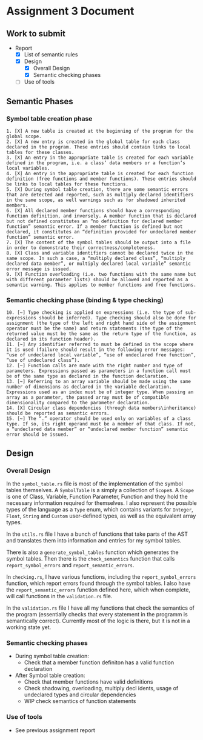 # Assignment 3 Document
## Work to submit
 - Report
    - [X] List of semantic rules
    - [X] Design
        - [X] Overall Design
        - [X] Semantic checking phases
    - [ ] Use of tools
    
## Semantic Phases
### Symbol table creation phase
    1. [X] A new table is created at the beginning of the program for the global scope.
    2. [X] A new entry is created in the global table for each class declared in the program. These entries should contain links to local tables for these classes.
    3. [X] An entry in the appropriate table is created for each variable defined in the program, i.e. a class’ data members or a function’s local variables.
    4. [X] An entry in the appropriate table is created for each function definition (free functions and member functions). These entries should be links to local tables for these functions.
    5. [X] During symbol table creation, there are some semantic errors that are detected and reported, such as multiply declared identifiers in the same scope, as well warnings such as for shadowed inherited members.
    6. [X] All declared member functions should have a corresponding function definition, and inversely. A member function that is declared but not defined constitutes an “no definition for declared member function” semantic error. If a member function is defined but not declared, it constitutes an “definition provided for undeclared member function” semantic error.
    7. [X] The content of the symbol tables should be output into a file in order to demonstrate their correctness/completeness.
    8. [X] Class and variable identifiers cannot be declared twice in the same scope. In such a case, a “multiply declared class”, “multiply declared data member”, or multiply declared local variable” semantic error message is issued.
    9. [X] Function overloading (i.e. two functions with the same name but with different parameter lists) should be allowed and reported as a semantic warning. This applies to member functions and free functions.
### Semantic checking phase (binding & type checking)
    10. [~] Type checking is applied on expressions (i.e. the type of sub-expressions should be inferred). Type checking should also be done for assignment (the type of the left and right hand side of the assignment operator must be the same) and return statements (the type of the returned value must be the same as the return type of the function, as declared in its function header).
    11. [~] Any identifier referred to must be defined in the scope where it is used (failure should result in the following error messages: “use of undeclared local variable”, “use of undeclared free function”, “use of undeclared class”).
    12. [~] Function calls are made with the right number and type of parameters. Expressions passed as parameters in a function call must be of the same type as declared in the function declaration.
    13. [~] Referring to an array variable should be made using the same number of dimensions as declared in the variable declaration. Expressions used as an index must be of integer type. When passing an array as a parameter, the passed array must be of compatible dimensionality compared to the parameter declaration.
    14. [X] Circular class dependencies (through data members\inheritance) should be reported as semantic errors.
    15. [~] The “.” operator should be used only on variables of a class type. If so, its right operand must be a member of that class. If not, a “undeclared data member” or “undeclared member function” semantic error should be issued.

## Design
### Overall Design
In the `symbol_table.rs` file is most of the implementation of the symbol tables themselves. A `SymbolTable` is a simply a collection of `Scope`s. 
A `Scope` is one of Class, Variable, Function Parameter, Function and they hold the necessary information required for themselves.
I also represent the possible types of the language as a `Type` enum, which contains variants for `Integer`, `Float`, `String` and `Custom` user-defined types, as well as the equivalent array types.

In the `utils.rs` file I have a bunch of functions that take parts of the AST and translates them into information and entries for my symbol tables.

There is also a `generate_symbol_tables` function which generates the symbol tables. Then there is the `check_semantics` function that calls `report_symbol_errors` and `report_semantic_errors`.

In `checking.rs`, I have various functions, including the `report_symbol_errors` function, which report errors found through the symbol tables. I also have the `report_semantic_errors` function defined here, which when complete, will call functions in the `validation.rs` file.

In the `validation.rs` file I have all my functions that check the semantics of the program (essentially checks that every statement in the programm is semantically correct). Currently most of the logic is there, but it is not in a working state yet.

### Semantic checking phases
  - During symbol table creation:
    - Check that a member function definiton has a valid function declaration
  - After Symbol table creation:
    - Check that member functions have valid definitions
    - Check shadowing, overloading, multiply decl idents, usage of undeclared types and circular dependencies
    - WIP check semantics of function statements
   
### Use of tools
  - See previous assignment report

